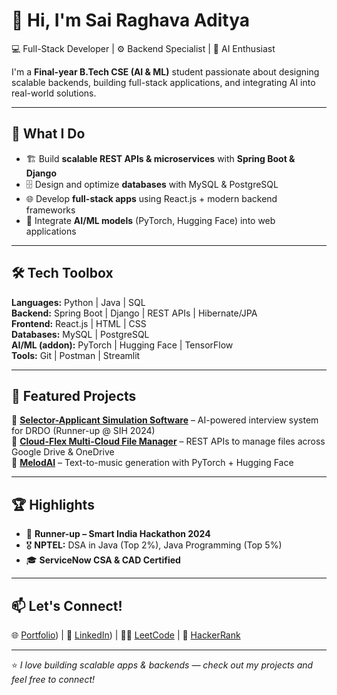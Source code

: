 # 👋 Hi, I'm Sai Raghava Aditya  

💻 Full-Stack Developer | ⚙️ Backend Specialist | 🤖 AI Enthusiast  

I'm a **Final-year B.Tech CSE (AI & ML)** student passionate about designing scalable backends, building full-stack applications, and integrating AI into real-world solutions.  

---

## 🚀 What I Do  
- 🏗️ Build **scalable REST APIs & microservices** with **Spring Boot & Django**  
- 🗄️ Design and optimize **databases** with MySQL & PostgreSQL  
- 🌐 Develop **full-stack apps** using React.js + modern backend frameworks  
- 🤖 Integrate **AI/ML models** (PyTorch, Hugging Face) into web applications  

---

## 🛠️ Tech Toolbox  

**Languages:** Python | Java | SQL  
**Backend:** Spring Boot | Django | REST APIs | Hibernate/JPA  
**Frontend:** React.js | HTML | CSS  
**Databases:** MySQL | PostgreSQL  
**AI/ML (addon):** PyTorch | Hugging Face | TensorFlow  
**Tools:** Git | Postman | Streamlit  

---

## 📌 Featured Projects  

🔹 **[Selector-Applicant Simulation Software]([your_link_here](https://github.com/sairaghavaaditya/RecruitSmart-Web-Based-applicant-selector-simulation))** – AI-powered interview system for DRDO (Runner-up @ SIH 2024)  
🔹 **[Cloud-Flex Multi-Cloud File Manager]([your_link_here](https://github.com/sairaghavaaditya/CloudFlexMultiCloud-RestFulAPI-s))** – REST APIs to manage files across Google Drive & OneDrive  
🔹 **[MelodAI]([your_link_here](https://github.com/sairaghavaaditya/MelodAI-AI-based-Music-Composer))** – Text-to-music generation with PyTorch + Hugging Face  

---

## 🏆 Highlights  
- 🥈 **Runner-up – Smart India Hackathon 2024**  
- 🎖️ **NPTEL:** DSA in Java (Top 2%), Java Programming (Top 5%)  
- 🎓 **ServiceNow CSA & CAD Certified**  

---

## 📫 Let's Connect!  
🌐 [Portfolio](https://aditya-msr-portfolio.netlify.app/)) | 💼 [LinkedIn](https://www.linkedin.com/in/sai-raghava-aditya-madabathula-924840259/))  | 🧑‍💻 [LeetCode](leetcode.com/u/22a31a4245) | 🎯 [HackerRank](https://www.hackerrank.com/profile/22A31A4245) 

---
⭐ *I love building scalable apps & backends — check out my projects and feel free to connect!*  
